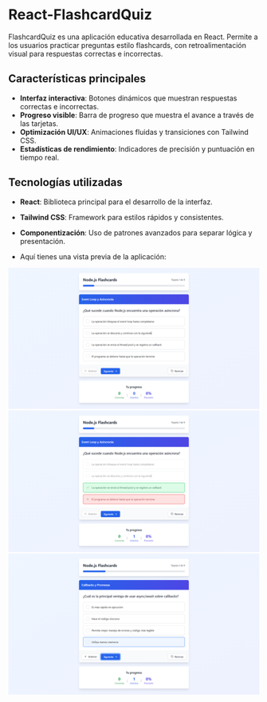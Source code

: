 # React-FlashcardQuiz

FlashcardQuiz es una aplicación educativa desarrollada en React. Permite a los usuarios practicar preguntas estilo flashcards, con retroalimentación visual para respuestas correctas e incorrectas.

## Características principales
- **Interfaz interactiva**: Botones dinámicos que muestran respuestas correctas e incorrectas.
- **Progreso visible**: Barra de progreso que muestra el avance a través de las tarjetas.
- **Optimización UI/UX**: Animaciones fluidas y transiciones con Tailwind CSS.
- **Estadísticas de rendimiento**: Indicadores de precisión y puntuación en tiempo real.

## Tecnologías utilizadas
- **React**: Biblioteca principal para el desarrollo de la interfaz.
- **Tailwind CSS**: Framework para estilos rápidos y consistentes.
- **Componentización**: Uso de patrones avanzados para separar lógica y presentación.

- Aquí tienes una vista previa de la aplicación:

![Vista previa de la aplicación](React-Flashcards-Quiz/screenshots/page.png)
![Otra vista](React-Flashcards-Quiz/screenshots/page2.png)
![Otra vista](React-Flashcards-Quiz/screenshots/page3.png)
